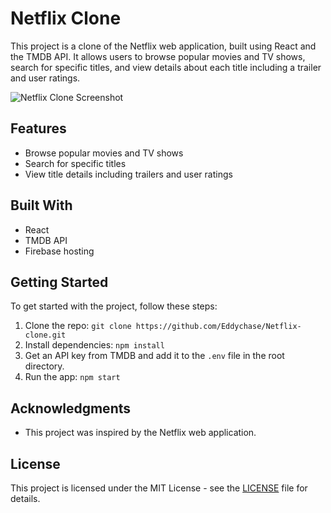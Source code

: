 # Netflix Clone

This project is a clone of the Netflix web application, built using React and the TMDB API. It allows users to browse popular movies and TV shows, search for specific titles, and view details about each title including a trailer and user ratings.

![Netflix Clone Screenshot](https://raw.githubusercontent.com/Eddychase/Netflix-clone/master/screenshots/netflix-clone.png)

## Features

- Browse popular movies and TV shows
- Search for specific titles
- View title details including trailers and user ratings

## Built With

- React
- TMDB API
- Firebase hosting

## Getting Started

To get started with the project, follow these steps:

1. Clone the repo: `git clone https://github.com/Eddychase/Netflix-clone.git`
2. Install dependencies: `npm install`
3. Get an API key from TMDB and add it to the `.env` file in the root directory.
4. Run the app: `npm start`

## Acknowledgments

- This project was inspired by the Netflix web application.

## License

This project is licensed under the MIT License - see the [LICENSE](LICENSE) file for details.

